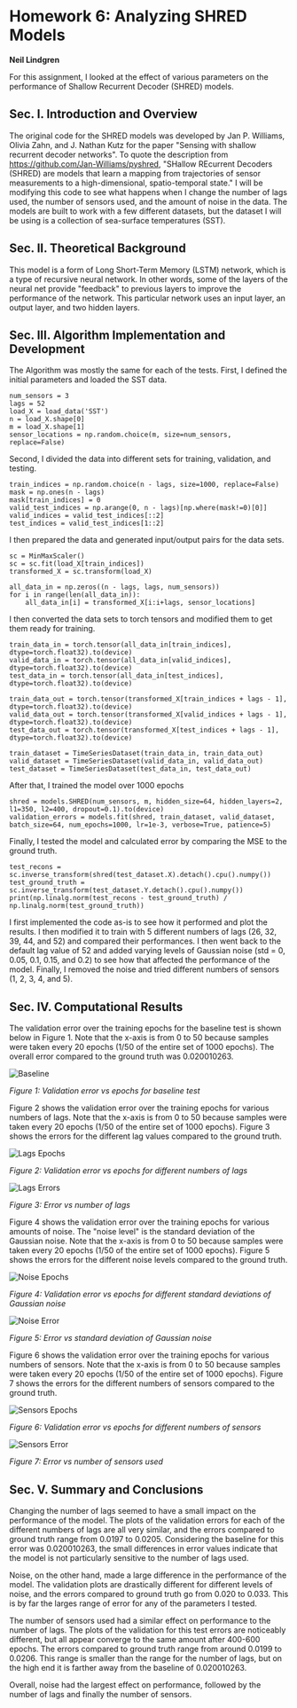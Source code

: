 # Homework 6: Analyzing SHRED Models
**Neil Lindgren**

For this assignment, I looked at the effect of various parameters on the performance of Shallow Recurrent Decoder (SHRED) models.

## Sec. I. Introduction and Overview

The original code for the SHRED models was developed by Jan P. Williams, Olivia Zahn, and J. Nathan Kutz for the paper "Sensing with shallow recurrent decoder networks". To quote the description from https://github.com/Jan-Williams/pyshred, "SHallow REcurrent Decoders (SHRED) are models that learn a mapping from trajectories of sensor measurements to a high-dimensional, spatio-temporal state." I will be modifying this code to see what happens when I change the number of lags used, the number of sensors used, and the amount of noise in the data. The models are built to work with a few different datasets, but the dataset I will be using is a collection of sea-surface temperatures (SST).

## Sec. II. Theoretical Background

This model is a form of Long Short-Term Memory (LSTM) network, which is a type of recursive neural network. In other words, some of the layers of the neural net provide "feedback" to previous layers to improve the performance of the network. This particular network uses an input layer, an output layer, and two hidden layers.

## Sec. III. Algorithm Implementation and Development

The Algorithm was mostly the same for each of the tests. First, I defined the initial parameters and loaded the SST data.
```
num_sensors = 3 
lags = 52
load_X = load_data('SST')
n = load_X.shape[0]
m = load_X.shape[1]
sensor_locations = np.random.choice(m, size=num_sensors, replace=False)
```
Second, I divided the data into different sets for training, validation, and testing.
```
train_indices = np.random.choice(n - lags, size=1000, replace=False)
mask = np.ones(n - lags)
mask[train_indices] = 0
valid_test_indices = np.arange(0, n - lags)[np.where(mask!=0)[0]]
valid_indices = valid_test_indices[::2]
test_indices = valid_test_indices[1::2]
```
I then prepared the data and generated input/output pairs for the data sets.
```
sc = MinMaxScaler()
sc = sc.fit(load_X[train_indices])
transformed_X = sc.transform(load_X)

all_data_in = np.zeros((n - lags, lags, num_sensors))
for i in range(len(all_data_in)):
    all_data_in[i] = transformed_X[i:i+lags, sensor_locations]
```
I then converted the data sets to torch tensors and modified them to get them ready for training.
```
train_data_in = torch.tensor(all_data_in[train_indices], dtype=torch.float32).to(device)
valid_data_in = torch.tensor(all_data_in[valid_indices], dtype=torch.float32).to(device)
test_data_in = torch.tensor(all_data_in[test_indices], dtype=torch.float32).to(device)

train_data_out = torch.tensor(transformed_X[train_indices + lags - 1], dtype=torch.float32).to(device)
valid_data_out = torch.tensor(transformed_X[valid_indices + lags - 1], dtype=torch.float32).to(device)
test_data_out = torch.tensor(transformed_X[test_indices + lags - 1], dtype=torch.float32).to(device)

train_dataset = TimeSeriesDataset(train_data_in, train_data_out)
valid_dataset = TimeSeriesDataset(valid_data_in, valid_data_out)
test_dataset = TimeSeriesDataset(test_data_in, test_data_out)
```
After that, I trained the model over 1000 epochs
```
shred = models.SHRED(num_sensors, m, hidden_size=64, hidden_layers=2, l1=350, l2=400, dropout=0.1).to(device)
validation_errors = models.fit(shred, train_dataset, valid_dataset, batch_size=64, num_epochs=1000, lr=1e-3, verbose=True, patience=5)
```
Finally, I tested the model and calculated error by comparing the MSE to the ground truth.
```
test_recons = sc.inverse_transform(shred(test_dataset.X).detach().cpu().numpy())
test_ground_truth = sc.inverse_transform(test_dataset.Y.detach().cpu().numpy())
print(np.linalg.norm(test_recons - test_ground_truth) / np.linalg.norm(test_ground_truth))
```
I first implemented the code as-is to see how it performed and plot the results. I then modified it to train with 5 different numbers of lags (26, 32, 39, 44, and 52) and compared their performances. I then went back to the default lag value of 52 and added varying levels of Gaussian noise (std = 0, 0.05, 0.1, 0.15, and 0.2) to see how that affected the performance of the model. Finally, I removed the noise and tried different numbers of sensors (1, 2, 3, 4, and 5).

## Sec. IV. Computational Results

The validation error over the training epochs for the baseline test is shown below in Figure 1. Note that the x-axis is from 0 to 50 because samples were taken every 20 epochs (1/50 of the entire set of 1000 epochs). The overall error compared to the ground truth was 0.020010263.

![Baseline](https://github.com/n15lind/HW6/assets/130141391/ee7f665f-7b76-413d-acd8-f5e4aaeffc4d)

_Figure 1: Validation error vs epochs for baseline test_

Figure 2 shows the validation error over the training epochs for various numbers of lags. Note that the x-axis is from 0 to 50 because samples were taken every 20 epochs (1/50 of the entire set of 1000 epochs). Figure 3 shows the errors for the different lag values compared to the ground truth.

![Lags Epochs](https://github.com/n15lind/HW6/assets/130141391/b6f1a309-3cf4-47cd-8f15-bb9e24a3c6d1)

_Figure 2: Validation error vs epochs for different numbers of lags_

![Lags Errors](https://github.com/n15lind/HW6/assets/130141391/42cceb29-0290-4ff6-8433-14f49ded5a4d)

_Figure 3: Error vs number of lags_

Figure 4 shows the validation error over the training epochs for various amounts of noise. The "noise level" is the standard deviation of the Gaussian noise. Note that the x-axis is from 0 to 50 because samples were taken every 20 epochs (1/50 of the entire set of 1000 epochs). Figure 5 shows the errors for the different noise levels compared to the ground truth.

![Noise Epochs](https://github.com/n15lind/HW6/assets/130141391/4614ff42-8ae5-4922-9937-95b7c00ee4b8)

_Figure 4: Validation error vs epochs for different standard deviations of Gaussian noise_

![Noise Error](https://github.com/n15lind/HW6/assets/130141391/040f430c-a913-43e4-9d62-08820a69c971)

_Figure 5: Error vs standard deviation of Gaussian noise_

Figure 6 shows the validation error over the training epochs for various numbers of sensors. Note that the x-axis is from 0 to 50 because samples were taken every 20 epochs (1/50 of the entire set of 1000 epochs). Figure 7 shows the errors for the different numbers of sensors compared to the ground truth.

![Sensors Epochs](https://github.com/n15lind/HW6/assets/130141391/3f94266c-201c-4394-b580-88ec4894fd2a)

_Figure 6: Validation error vs epochs for different numbers of sensors_

![Sensors Error](https://github.com/n15lind/HW6/assets/130141391/64f9aec0-68cb-40a4-891f-76959b6b1ec1)

_Figure 7: Error vs number of sensors used_

## Sec. V. Summary and Conclusions

Changing the number of lags seemed to have a small impact on the performance of the model. The plots of the validation errors for each of the different numbers of lags are all very similar, and the errors compared to ground truth range from 0.0197 to 0.0205. Considering the baseline for this error was 0.020010263, the small differences in error values indicate that the model is not particularly sensitive to the number of lags used.

Noise, on the other hand, made a large difference in the performance of the model. The validation plots are drastically different for different levels of noise, and the errors compared to ground truth go from 0.020 to 0.033. This is by far the larges range of error for any of the parameters I tested.

The number of sensors used had a similar effect on performance to the number of lags. The plots of the validation for this test errors are noticeably different, but all appear converge to the same amount after 400-600 epochs. The errors compared to ground truth range from around 0.0199 to 0.0206. This range is smaller than the range for the number of lags, but on the high end it is farther away from the baseline of 0.020010263.

Overall, noise had the largest effect on performance, followed by the number of lags and finally the number of sensors.

